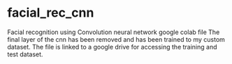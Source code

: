 # facial_rec_cnn
Facial recognition using Convolution neural network
google colab file 
The final layer of the cnn has been removed and has been trained to my custom dataset. 
The file is linked to a google drive for accessing the training and test dataset. 

